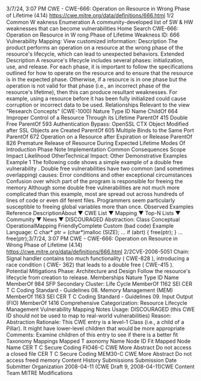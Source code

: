 3/7/24, 3:07 PM CWE - CWE-666: Operation on Resource in Wrong Phase of Lifetime (4.14)
https://cwe.mitre.org/data/deﬁnitions/666.html 1/2
Common W eakness Enumeration
A community-developed list of SW & HW weaknesses that can become
vulnerabilities
Home Search
CWE-666: Operation on Resource in W rong Phase of Lifetime
Weakness ID: 666
Vulnerability Mapping: 
View customized information:
 Description
The product performs an operation on a resource at the wrong phase of the resource's lifecycle, which can lead to unexpected
behaviors.
 Extended Description
A resource's lifecycle includes several phases: initialization, use, and release. For each phase, it is important to follow the
specifications outlined for how to operate on the resource and to ensure that the resource is in the expected phase. Otherwise, if a
resource is in one phase but the operation is not valid for that phase (i.e., an incorrect phase of the resource's lifetime), then this can
produce resultant weaknesses. For example, using a resource before it has been fully initialized could cause corruption or incorrect
data to be used.
 Relationships
 Relevant to the view "Research Concepts" (CWE-1000)
Nature Type ID Name
ChildOf 664 Improper Control of a Resource Through its Lifetime
ParentOf 415 Double Free
ParentOf 593 Authentication Bypass: OpenSSL CTX Object Modified after SSL Objects are Created
ParentOf 605 Multiple Binds to the Same Port
ParentOf 672 Operation on a Resource after Expiration or Release
ParentOf 826 Premature Release of Resource During Expected Lifetime
 Modes Of Introduction
Phase Note
Implementation
 Common Consequences
Scope Impact Likelihood
OtherTechnical Impact: Other
 Demonstrative Examples
Example 1
The following code shows a simple example of a double free vulnerability .
Double free vulnerabilities have two common (and sometimes overlapping) causes:
Error conditions and other exceptional circumstances
Confusion over which part of the program is responsible for freeing the memory
Although some double free vulnerabilities are not much more complicated than this example, most are spread out across hundreds of
lines of code or even dif ferent files. Programmers seem particularly susceptible to freeing global variables more than once.
 Observed Examples
Reference DescriptionAbout ▼ CWE List ▼ Mapping ▼ Top-N Lists ▼ Community ▼ News ▼
DISCOURAGED
Abstraction: Class
Conceptual OperationalMapping
FriendlyComplete Custom
(bad code) Example Language: C 
char\* ptr = (char\*)malloc (SIZE);
...
if (abrt) {
free(ptr);
}
...
free(ptr);3/7/24, 3:07 PM CWE - CWE-666: Operation on Resource in Wrong Phase of Lifetime (4.14)
https://cwe.mitre.org/data/deﬁnitions/666.html 2/2CVE-2006-5051 Chain: Signal handler contains too much functionality ( CWE-828 ), introducing a race condition ( CWE-
362) that leads to a double free ( CWE-415 ).
 Potential Mitigations
Phase: Architecture and Design
Follow the resource's lifecycle from creation to release.
 Memberships
Nature Type ID Name
MemberOf 984 SFP Secondary Cluster: Life Cycle
MemberOf 1162 SEI CER T C Coding Standard - Guidelines 08. Memory Management (MEM)
MemberOf 1163 SEI CER T C Coding Standard - Guidelines 09. Input Output (FIO)
MemberOf 1416 Comprehensive Categorization: Resource Lifecycle Management
 Vulnerability Mapping Notes
Usage: DISCOURAGED (this CWE ID should not be used to map to real-world vulnerabilities)
Reason: Abstraction
Rationale:
This CWE entry is a level-1 Class (i.e., a child of a Pillar). It might have lower-level children that would be more appropriate
Comments:
Examine children of this entry to see if there is a better fit
 Taxonomy Mappings
Mapped T axonomy Name Node ID Fit Mapped Node Name
CER T C Secure Coding FIO46-C CWE More Abstract Do not access a closed file
CER T C Secure Coding MEM30-C CWE More Abstract Do not access freed memory
 Content History
 Submissions
Submission Date Submitter Organization
2008-04-11
(CWE Draft 9, 2008-04-11)CWE Content Team MITRE
 Modifications
